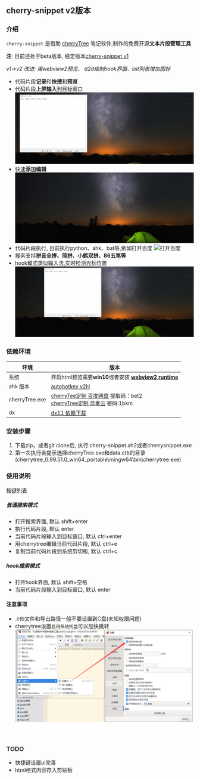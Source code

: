 ## cherry-snippet v2版本

### 介绍
`cherry-snippet` 是借助 [cherryTree](https://www.giuspen.com/cherrytree/) 笔记软件,制作的免费开源**文本片段管理工具**

**注**: 目前还处于beta版本, 稳定版本[cherry-snippet v1](https://github.com/sxzxs/cherry-snippet)

*v1->v2 改进: 用webview2预览、 d2d绘制hook界面、list列表增加图标*

* 代码片段**记录**和**快搜**和**预览**
* 代码片段**上屏输入**到目标窗口
![展示](./picture/sample.gif)
* 快速**添加编辑**
![编辑](./picture/edit.gif)
* 代码片段执行, 目前执行python、ahk、bat等,例如打开百度
![打开百度](./picture/open_baidu.gif)
* 搜索支持**拼音全拼、简拼、小鹤双拼、86五笔等**
* hook模式类似输入法,实时检测光标位置
![hook](./picture/HOOK.gif)

### 依赖环境
|环境|版本|
|-|-|
|系统|开启html预览需要**win10**或者安装 **[webview2 runtime](https://msedge.sf.dl.delivery.mp.microsoft.com/filestreamingservice/files/3c9f7ac6-fb0a-4eb7-b1fd-44c57613a3f5/MicrosoftEdgeWebView2RuntimeInstallerX64.exe)**|
|ahk 版本| [autohotkey v2H](https://github.com/thqby/AutoHotkey_H/releases)|
|cherryTree.exe|[cherryTee定制 百度网盘](https://pan.baidu.com/s/1uDmzAsB_tgwexUccUjM0uA?pwd=bet2) 提取码：bet2 <br>  [cherryTree定制 蓝奏云](https://wwob.lanzoum.com/iWmdr0mpjnfa) 密码:1bkm
|dx| [dx11 依赖下载](https://zhangyue667.lanzouh.com/DirectXRepairEnhanced)|

### 安装步骤
1. 下载zip，或者git clone后, 执行 cherry-snippet.ah2或者cherrysnippet.exe
2. 第一次执行会提示选择cherryTree.exe和data.ctb的目录(cherrytree_0.99.51.0_win64_portable\mingw64\bin\cherrytree.exe)

### 使用说明
[按键列表](https://wyagd001.github.io/v2/docs/KeyList.htm#general)
##### 普通搜索模式
* 打开搜索界面, 默认 shift+enter
* 执行代码片段, 默认 enter
* 当前代码片段输入到目标窗口, 默认 ctrl+enter 
* 用cherrytree编辑当前代码片段, 默认 ctrl+e 
* 复制当前代码片段到系统剪切板, 默认 ctrl+c 

##### hook搜索模式
* 打开hook界面, 默认 shift+空格
* 当前代码片段输入到目标窗口, 默认 enter 

#### 注意事项
* .ctb文件和导出路径一般不要设置到C盘(未知权限问题)
* cherrytree设置`启用系统托盘`可以加快跳转
![cherrytree启用系统托盘](./picture/cherrytree%E8%AE%BE%E7%BD%AE.png)

### TODO
* 快捷键设置ui完善
* html格式内容存入剪贴板
